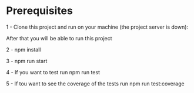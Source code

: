 

# Prerequisites

1 - Clone this project and run on your machine (the project server is down):

[](https://github.com/lucasbento/graphql-pokemon.git)

After that you will be able to run this project

2 - npm install

3 - npm run start

4 - If you want to test run npm run test

5 - If tou want to see the coverage of the tests run npm run test:coverage



